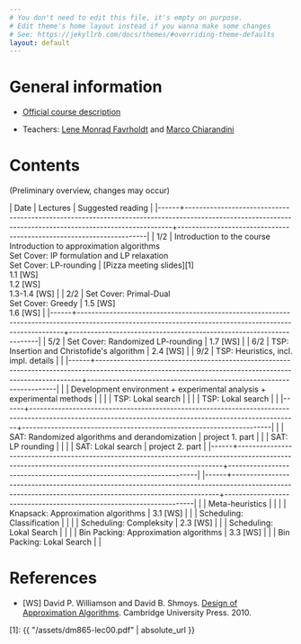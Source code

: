 ```yaml
---
# You don't need to edit this file, it's empty on purpose.
# Edit theme's home layout instead if you wanna make some changes
# See: https://jekyllrb.com/docs/themes/#overriding-theme-defaults
layout: default
---
```



# General information

- [Official course description](http://natfak.sdu.dk/laeseplan/kursusbeskrivelse.php?kursuskode=DM865&lang=en)

- Teachers: [Lene Monrad Favrholdt](http://www.imada.sdu.dk/~lenem/) and [Marco Chiarandini](http://www.imada.sdu.dk/~marco)

# Contents 

(Preliminary overview, changes may occur)

| Date | Lectures  	                                                                                                                                     | Suggested reading   	                                        |
|------+--------------------------------------------------------------------------------------------------------------------------------------------------------+---------------------------------------------------------------------|
| 1/2  | Introduction to the course <br> Introduction to approximation algorithms <br> Set Cover: IP formulation and LP relaxation <br>  Set Cover: LP-rounding | [Pizza meeting slides][1]<br> 1.1 [WS] <br> 1.2 [WS] <br> 1.3-1.4 [WS] |
| 2/2  | Set Cover: Primal-Dual <br> Set Cover: Greedy                                                                                                          | 1.5 [WS] <br> 1.6 [WS]                                              |
|------+--------------------------------------------------------------------------------------------------------------------------------------------------------+---------------------------------------------------------------------|
| 5/2  | Set Cover: Randomized LP-rounding                                                                                                                      | 1.7 [WS]                                                            |
| 6/2  | TSP: Insertion and Christofide's algorithm                                                                                                             | 2.4 [WS]                                                            |
| 9/2  | TSP: Heuristics, incl. impl. details                                                                                                                   |                                                                     |
|------+--------------------------------------------------------------------------------------------------------------------------------------------------------+---------------------------------------------------------------------|
|      | Development environment + experimental analysis + experimental methods                                                                                 |                                                                     |
|      | TSP: Lokal search                                                                                                                                      |                                                                     |
|      | TSP: Lokal search                                                                                                                                      |                                                                     |
|------+--------------------------------------------------------------------------------------------------------------------------------------------------------+---------------------------------------------------------------------|
|      | SAT: Randomized algorithms and derandomization                                                                                                         | project 1. part                                                     |
|      | SAT: LP rounding                                                                                                                                       |                                                                     |
|      | SAT: Lokal search                                                                                                                                      | project 2. part                                                     |
|------+--------------------------------------------------------------------------------------------------------------------------------------------------------+---------------------------------------------------------------------|
|------+--------------------------------------------------------------------------------------------------------------------------------------------------------+---------------------------------------------------------------------|
|      | Meta-heuristics                                                                                                                                        |                                                                     |
|      | Knapsack: Approximation algorithms                                                                                                                     | 3.1 [WS]                                                            |
|      | Scheduling: Classification                                                                                                                             |                                                                     |
|      | Scheduling: Compleksity                                                                                                                                | 2.3 [WS]                                                            |
|      | Scheduling: Lokal Search                                                                                                                               |                                                                     |
|      | Bin Packing: Approximation algorithms                                                                                                                  | 3.3 [WS]                                                            |
|      | Bin Packing: Lokal Search                                                                                                                              |                                                                     |




# References 

- [WS] David P. Williamson and David
  B. Shmoys. [Design of Approximation Algorithms](http://www.designofapproxalgs.com/). Cambridge
  University Press. 2010.


[1]: {{ "/assets/dm865-lec00.pdf" | absolute_url }}
